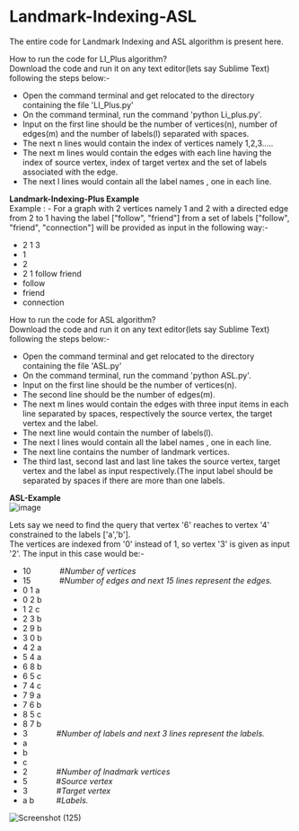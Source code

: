 # Landmark-Indexing-ASL
The entire code for Landmark Indexing and ASL algorithm is present here.

How to run the code for LI_Plus algorithm? </br>
Download the code and run it on any text editor(lets say Sublime Text) following the steps below:-
- Open the command terminal and get relocated to the directory containing the file 'LI_Plus.py'
- On the command terminal, run the command 'python Li_plus.py'.
- Input on the first line should be the number of vertices(n), number of edges(m) and the number of labels(l) separated with spaces.
- The next n lines would contain the index of vertices namely 1,2,3.....
- The next m lines would contain the edges with each line having the index of source vertex, index of target vertex and the set of labels associated with the edge.
- The next l lines would contain all the label names , one in each line.

**Landmark-Indexing-Plus Example** </br>
Example : - For a graph with 2 vertices namely 1 and 2 with a directed edge from 2 to 1 having the label ["follow", "friend"] from a set of labels ["follow", "friend", "connection"] will be provided as input in the following way:-

- 2 1 3
- 1
- 2
- 2 1 follow friend
- follow
- friend
- connection

How to run the code for ASL algorithm? </br>
Download the code and run it on any text editor(lets say Sublime Text) following the steps below:-
- Open the command terminal and get relocated to the directory containing the file 'ASL.py'
- On the command terminal, run the command 'python ASL.py'.
- Input on the first line should be the number of vertices(n).
- The second line should be the number of edges(m).
- The next m lines would contain the edges with three input items in each line separated by spaces, respectively the source vertex, the target vertex and the label.
- The next line would contain the number of labels(l).
- The next l lines would contain all the label names , one in each line.
- The next line contains the number of landmark vertices.
- The third last, second last and last line takes the source vertex, target vertex and the label as input respectively.(The input label should be separated by spaces if there are more than one labels.

**ASL-Example** </br>
![image](https://user-images.githubusercontent.com/66168933/129321351-0d7e4bbb-fa50-4617-9f2e-cc01b32c2d7e.png)

Lets say we need to find the query that vertex '6' reaches to vertex '4' constrained to the labels ['a','b']. </br>
The vertices are indexed from '0' instead of 1, so vertex '3' is given as input '2'.
The input in this case would be:-

- 10 &nbsp; &nbsp; &nbsp; &nbsp; &nbsp; &nbsp; #*Number of vertices*
- 15 &nbsp; &nbsp; &nbsp; &nbsp; &nbsp; &nbsp; #*Number of edges and next 15 lines represent the edges.*
- 0 1 a  
- 0 2 b
- 1 2 c
- 2 3 b
- 2 9 b
- 3 0 b
- 4 2 a
- 5 4 a
- 6 8 b
- 6 5 c
- 7 4 c
- 7 9 a
- 7 6 b
- 8 5 c
- 8 7 b
- 3 &nbsp; &nbsp; &nbsp; &nbsp; &nbsp; &nbsp; #*Number of labels and next 3 lines represent the labels.*
- a    
- b    
- c
- 2 &nbsp; &nbsp; &nbsp; &nbsp; &nbsp; &nbsp; #*Number of lnadmark vertices*
- 5 &nbsp; &nbsp; &nbsp; &nbsp; &nbsp; &nbsp; #*Source vertex*
- 3 &nbsp; &nbsp; &nbsp; &nbsp; &nbsp; &nbsp; #*Target vertex*
- a b &nbsp; &nbsp; &nbsp; &nbsp; &nbsp;#*Labels.*

![Screenshot (125)](https://user-images.githubusercontent.com/66168933/129329966-a21597cf-3341-4ac2-8f09-2e49d687e0f9.png)






 


